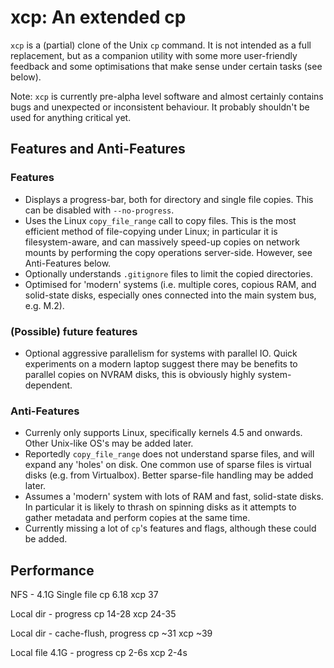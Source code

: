 # xcp: An extended cp

`xcp` is a (partial) clone of the Unix `cp` command. It is not intended as a
full replacement, but as a companion utility with some more user-friendly
feedback and some optimisations that make sense under certain tasks (see
below).

Note: `xcp` is currently pre-alpha level software and almost certainly contains
bugs and unexpected or inconsistent behaviour. It probably shouldn't be used for
anything critical yet.

## Features and Anti-Features

### Features

* Displays a progress-bar, both for directory and single file copies. This can
  be disabled with `--no-progress`.
* Uses the Linux `copy_file_range` call to copy files. This is the most
  efficient method of file-copying under Linux; in particular it is
  filesystem-aware, and can massively speed-up copies on network mounts by
  performing the copy operations server-side. However, see Anti-Features below.
* Optionally understands `.gitignore` files to limit the copied directories.
* Optimised for 'modern' systems (i.e. multiple cores, copious RAM, and
  solid-state disks, especially ones connected into the main system bus,
  e.g. M.2).
  
### (Possible) future features

* Optional aggressive parallelism for systems with parallel IO. Quick
  experiments on a modern laptop suggest there may be benefits to parallel
  copies on NVRAM disks, this is obviously highly system-dependent.

### Anti-Features

* Currenly only supports Linux, specifically kernels 4.5 and onwards. Other
  Unix-like OS's may be added later.
* Reportedly `copy_file_range` does not understand sparse files, and will expand
  any 'holes' on disk. One common use of sparse files is virtual disks
  (e.g. from Virtualbox). Better sparse-file handling may be added later.
* Assumes a 'modern' system with lots of RAM and fast, solid-state disks. In
  particular it is likely to thrash on spinning disks as it attempts to gather
  metadata and perform copies at the same time.
* Currently missing a lot of `cp`'s features and flags, although these could be
  added.

## Performance

NFS - 4.1G Single file
  cp 6.18
  xcp 37

Local dir - progress
  cp 14-28
  xcp 24-35

Local dir - cache-flush, progress
  cp ~31
  xcp ~39

Local file 4.1G - progress
  cp 2-6s
  xcp 2-4s

